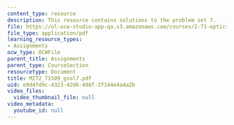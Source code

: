 ```yaml
---
content_type: resource
description: This resource contains solutions to the problem set 7.
file: https://ol-ocw-studio-app-qa.s3.amazonaws.com/courses/2-71-optics-spring-2009/e9d4fd9c432342d6498f2f144e4a4a2b_MIT2_71S09_gsol7.pdf
file_type: application/pdf
learning_resource_types:
- Assignments
ocw_type: OCWFile
parent_title: Assignments
parent_type: CourseSection
resourcetype: Document
title: MIT2_71S09_gsol7.pdf
uid: e9d4fd9c-4323-42d6-498f-2f144e4a4a2b
video_files:
  video_thumbnail_file: null
video_metadata:
  youtube_id: null
---
```

